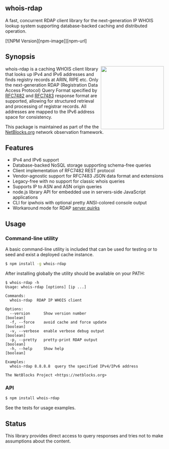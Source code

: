 ## whois-rdap

A fast, concurrent RDAP client library for the next-generation IP WHOIS lookup
system supporting database-backed caching and distributed operation.

[![NPM Version][npm-image]][npm-url]

## Synopsis

<img src="https://netblocks.org/files/netblocks-logo.png" width="200px" align="right" />

whois-rdap is a caching WHOIS client library that looks up IPv4 and IPv6
addresses and finds registry records at ARIN, RIPE etc. Only the next-generation
RDAP (Registration Data Access Protocol) Query Format specified by
[RFC7482](https://tools.ietf.org/html/rfc7482) and
[RFC7483](https://tools.ietf.org/html/rfc7483) response format are
supported, allowing for structured retrieval and processing of registrar
records. All addresses are mapped to the IPv6 address space for consistency.

This package is maintained as part of the the
[NetBlocks.org](https://netblocks.org) network observation framework.

## Features

* IPv4 and IPv6 support
* Database-backed NoSQL storage supporting schema-free queries
* Client implementation of RFC7482 REST protocol
* Vendor-agnostic support for RFC7483 JSON data format and extensions
* Legacy-free with no support for classic whois queries
* Supports IP to ASN and ASN origin queries
* node.js library API for embedded use in servers-side JavaScript applications
* CLI for ipwhois with optional pretty ANSI-colored console output
* Workaround mode for RDAP [server quirks](https://github.com/arineng/nicinfo/issues/21)

## Usage

### Command-line utility

A basic command-line utility is included that can be used for testing or to seed and exist a deployed cache instance.

```bash
$ npm install -g whois-rdap
```

After installing globally the utility should be available on your PATH:

```
$ whois-rdap -h
Usage: whois-rdap [options] [ip ...]

Commands:
  whois-rdap  RDAP IP WHOIS client

Options:
  --version      Show version number                                   [boolean]
  -f, --force    avoid cache and force update                          [boolean]
  -v, --verbose  enable verbose debug output                           [boolean]
  -p, --pretty   pretty-print RDAP output                              [boolean]
  -h, --help     Show help                                             [boolean]

Examples:
  whois-rdap 8.8.8.8  query the specified IPv4/IPv6 address

The NetBlocks Project <https://netblocks.org>
```

### API

```bash
$ npm install whois-rdap
```

See the tests for usage examples.

## Status

This library provides direct access to query responses and tries not to make assumptions about the content.
